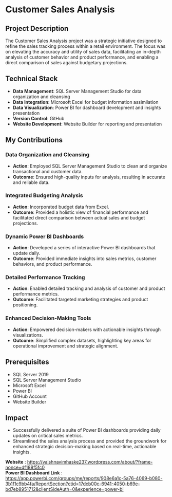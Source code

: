 # Customer Sales Analysis

## Project Description
The Customer Sales Analysis project was a strategic initiative designed to refine the sales tracking process within a retail environment. The focus was on elevating the accuracy and utility of sales data, facilitating an in-depth analysis of customer behavior and product performance, and enabling a direct comparison of sales against budgetary projections.

## Technical Stack
- **Data Management**: SQL Server Management Studio for data organization and cleansing
- **Data Integration**: Microsoft Excel for budget information assimilation
- **Data Visualization**: Power BI for dashboard development and insights presentation
- **Version Control**: GitHub
- **Website Development**: Website Builder for reporting and presentation

## My Contributions
### Data Organization and Cleansing
- **Action**: Employed SQL Server Management Studio to clean and organize transactional and customer data.
- **Outcome**: Ensured high-quality inputs for analysis, resulting in accurate and reliable data.

### Integrated Budgeting Analysis
- **Action**: Incorporated budget data from Excel.
- **Outcome**: Provided a holistic view of financial performance and facilitated direct comparison between actual sales and budget projections.

### Dynamic Power BI Dashboards
- **Action**: Developed a series of interactive Power BI dashboards that update daily.
- **Outcome**: Provided immediate insights into sales metrics, customer behaviors, and product performance.

### Detailed Performance Tracking
- **Action**: Enabled detailed tracking and analysis of customer and product performance metrics.
- **Outcome**: Facilitated targeted marketing strategies and product positioning.

### Enhanced Decision-Making Tools
- **Action**: Empowered decision-makers with actionable insights through visualizations.
- **Outcome**: Simplified complex datasets, highlighting key areas for operational improvement and strategic alignment.


## Prerequisites
- SQL Server 2019
- SQL Server Management Studio
- Microsoft Excel
- Power BI
- GitHub Account
- Website Builder

## Impact
- Successfully delivered a suite of Power BI dashboards providing daily updates on critical sales metrics.
- Streamlined the sales analysis process and provided the groundwork for enhanced strategic decision-making based on real-time, actionable insights.

**Website** : https://vaishnavimhaske237.wordpress.com/about/?frame-nonce=df188f5fc0 <br>
**Power BI Dashboard Link** : https://app.powerbi.com/groups/me/reports/908e6a1c-5a76-4069-b080-3b1f1c9bb4fa/ReportSection?ctid=17dcb00c-6941-4050-b69e-bd7eb8951712&clientSideAuth=0&experience=power-bi
